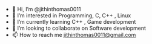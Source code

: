 - 👋 Hi, I’m @jithinthomas0011
- 👀 I’m interested in Programming, C, C++ , Linux
- 🌱 I’m currently learning C++ , Game development
- 💞️ I’m looking to collaborate on Software development
- 📫 How to reach me jithinthomas0011@gmail.com

<!---
jithinthomas0011/jithinthomas0011 is a ✨ special ✨ repository because its `README.md` (this file) appears on your GitHub profile.
You can click the Preview link to take a look at your changes.
--->
